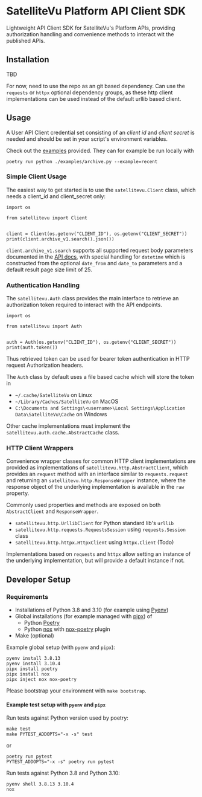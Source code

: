 # SatelliteVu Platform API Client SDK

Lightweight API Client SDK for SatelliteVu's Platform APIs, providing authorization
handling and convenience methods to interact wit the published APIs.

## Installation

TBD

For now, need to use the repo as an git based dependency. Can use the `requests` or
`httpx` optional dependency groups, as these http client implementations can be used
instead of the default urllib based client.

## Usage

A User API Client credential set consisting of an _client id_ and _client secret_ is
needed and should be set in your script's environment variables.

Check out the [examples](./examples/) provided. They can for example be run locally with

```
poetry run python ./examples/archive.py --example=recent
```

### Simple Client Usage

The easiest way to get started is to use the `satellitevu.Client` class, which needs
a client_id and client_secret only:

```
import os

from satellitevu import Client


client = Client(os.getenv("CLIENT_ID"), os.getenv("CLIENT_SECRET"))
print(client.archive_v1.search().json())
```

`client.archive_v1.search` supports all supported request body parameters documented
in the [API docs](search-api-docs), with special handling for `datetime` which is
constructed from the optional `date_from` and `date_to` parameters and a default result
page size limit of 25.

### Authentication Handling

The `satellitevu.Auth` class provides the main interface to retrieve an
authorization token required to interact with the API endpoints.

```
import os

from satellitevu import Auth


auth = Auth(os.getenv("CLIENT_ID"), os.getenv("CLIENT_SECRET"))
print(auth.token())
```

Thus retrieved token can be used for bearer token authentication in HTTP request
Authorization headers.

The `Auth` class by default uses a file based cache which will store the token in

- `~/.cache/SatelliteVu` on Linux
- `~/Library/Caches/SatelliteVu` on MacOS
- `C:\Documents and Settings\<username>\Local Settings\Application Data\SatelliteVu\Cache`
  on Windows

Other cache implementations must implement the `satellitevu.auth.cache.AbstractCache`
class.

### HTTP Client Wrappers

Convenience wrapper classes for common HTTP client implementations are provided as
implementations of `satellitevu.http.AbstractClient`, which provides an `request` method
with an interface similar to `requests.request` and returning an
`satellitevu.http.ResponseWrapper` instance, where the response object of the underlying
implementation is available in the `raw` property.

Commonly used properties and methods are exposed on both `AbstractClient` and
`ResponseWrapper`.

- `satellitevu.http.UrllibClient` for Python standard lib's `urllib`
- `satellitevu.http.requests.RequestsSession` using `requests.Session` class
- `satellitevu.http.httpx.HttpxClient` using `httpx.Client` (Todo)

Implementations based on `requests` and `httpx` allow setting an instance of the
underlying implementation, but will provide a default instance if not.

## Developer Setup

### Requirements

- Installations of Python 3.8 and 3.10 (for example using [Pyenv][pyenv])
- Global installations (for example managed with [pipx][pipx]) of
  - Python [Poetry](poetry)
  - Python [nox](nox) with [nox-poetry](nox-poetry) plugin
- Make (optional)

Example global setup (with `pyenv` and `pipx`):

```
pyenv install 3.8.13
pyenv install 3.10.4
pipx install poetry
pipx install nox
pipx inject nox nox-poetry
```

Please bootstrap your environment with `make bootstrap`.

#### Example test setup with `pyenv` and `pipx`

Run tests against Python version used by poetry:

```
make test
make PYTEST_ADDOPTS="-x -s" test
```

or

```
poetry run pytest
PYTEST_ADDOPTS="-x -s" poetry run pytest
```

Run tests against Python 3.8 and Python 3.10:

```
pyenv shell 3.8.13 3.10.4
nox
```

[pyenv]: https://github.com/pyenv/pyenv
[poetry]: https://python-poetry.org
[pipx]: https://pypa.github.io/pipx/
[nox]: https://nox.thea.codes/en/stable/
[nox-poetry]: https://nox-poetry.readthedocs.io/en/stable/
[search-api-docs]: https://api.satellitevu.com/archive/v1/docs#operation/Search_search_post
